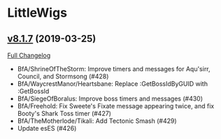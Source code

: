 # LittleWigs

## [v8.1.7](https://github.com/BigWigsMods/LittleWigs/tree/v8.1.7) (2019-03-25)
[Full Changelog](https://github.com/BigWigsMods/LittleWigs/compare/v8.1.6...v8.1.7)

- BfA/ShrineOfTheStorm: Improve timers and messages for Aqu'sirr, Council, and Stormsong (#428)  
- BfA/WaycrestManor/Heartsbane: Replace :GetBossIdByGUID with :GetBossId  
- BfA/SiegeOfBoralus: Improve boss timers and messages (#430)  
- BfA/Freehold: Fix Sweete's Fixate message appearing twice, and fix Booty's Shark Toss timer (#427)  
- BfA/TheMotherlode/Tikali: Add Tectonic Smash (#429)  
- Update esES (#426)  
